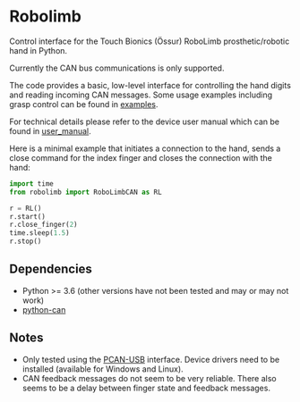 # Robolimb
Control interface for the Touch Bionics (Össur) RoboLimb prosthetic/robotic hand in Python. 

Currently the CAN bus communications is only supported. 

The code provides a basic, low-level interface for controlling the hand digits and reading incoming CAN messages. Some usage examples including grasp control can be found in [examples](examples).

For technical details please refer to the device user manual which can be found in [user_manual](user_manual).

Here is a minimal example that initiates a connection to the hand, sends a close command for the index finger and closes the connection with the hand:

```python
import time
from robolimb import RoboLimbCAN as RL

r = RL()
r.start()
r.close_finger(2)
time.sleep(1.5)
r.stop()
```

## Dependencies
* Python >= 3.6 (other versions have not been tested and may or may not work)
* [python-can](https://pypi.python.org/pypi/python-can/) 

## Notes
* Only tested using the [PCAN-USB](https://www.peak-system.com/PCAN-USB.199.0.html?&L=1) interface. Device drivers need to be installed (available for Windows and Linux). 
* CAN feedback messages do not seem to be very reliable. There also seems to be a delay between finger state and feedback messages. 

